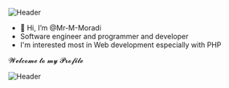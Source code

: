 ![Header](https://github.com/Mr-M-Moradi/Mr-M-Moradi/assets/167945263/0fed477c-4f32-4d34-a407-20c57a465f86)
<!--format link for img= [![imgAlt](img address)](imgLink) -->
- 👋 Hi, I’m @Mr-M-Moradi
- Software engineer and programmer and developer
- I'm interested most in Web development especially with PHP 

𝓦𝓮𝓵𝓬𝓸𝓶𝓮 𝓽𝓸 𝓶𝔂 𝓟𝓻𝓸𝓯𝓲𝓵𝓮

![Header](https://github.com/Mr-M-Moradi/Mr-M-Moradi/assets/167945263/c38bcb1f-ad07-4c0b-9098-5fcbcd633e64)
